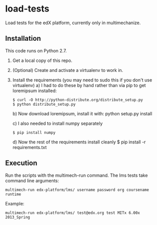 load-tests
==========
Load tests for the edX platform, currently only in multimechanize.


Installation
------------

This code runs on Python 2.7.

1.  Get a local copy of this repo.

2.  (Optional)  Create and activate a virtualenv to work in.

3.  Install the requirements (you may need to sudo this if you don't use virtualenv)
    a) I had to do these by hand rather than via pip to get loremipsum installed:

        $ curl -O http://python-distribute.org/distribute_setup.py
        $ python distribute_setup.py

    b) Now download loremipsum, install it with: python setup.py install

    c) I also needed to install numpy separately

        $ pip install numpy

    d) Now the rest of the requirements install cleanly
        $ pip install -r requirements.txt


Execution
---------
Run the scripts with the multimech-run command. The lms tests take command line arguments:

```
multimech-run edx-platform/lms/ username password org coursename runtime
```

Example:
```
multimech-run edx-platform/lms/ test@edx.org test MITx 6.00x 2013_Spring
```
